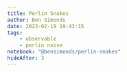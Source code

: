 ```yaml
---
title: Perlin Snakes
author: Ben Simonds
date: 2023-02-19 19:43:15
tags:
    - observable
    - perlin noise
notebook: "@bensimonds/perlin-snakes"
hideAfter: 3
---
```

